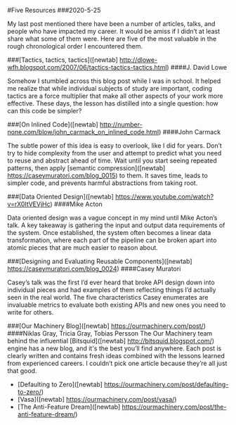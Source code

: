 #Five Resources
###2020-5-25

My last post mentioned there have been a number of articles, talks, and people who have impacted my career. It would be amiss if I didn’t at least share what some of them were. Here are five of the most valuable in the rough chronological order I encountered them.

###[Tactics, tactics, tactics]([newtab] http://dlowe-wfh.blogspot.com/2007/06/tactics-tactics-tactics.html)
####J. David Lowe

Somehow I stumbled across this blog post while I was in school. It helped me realize that while individual subjects of study are important, coding tactics are a force multiplier that make all other aspects of your work more effective. These days, the lesson has distilled into a single question: how can this code be simpler?

###[On Inlined Code]([newtab] http://number-none.com/blow/john_carmack_on_inlined_code.html)
####John Carmack

The subtle power of this idea is easy to overlook, like I did for years. Don’t try to hide complexity from the user and attempt to predict what you need to reuse and abstract ahead of time. Wait until you start seeing repeated patterns, then apply [semantic compression]([newtab] https://caseymuratori.com/blog_0015) to them. It saves time, leads to simpler code, and prevents harmful abstractions from taking root.

###[Data Oriented Design]([newtab] https://www.youtube.com/watch?v=rX0ItVEVjHc)
####Mike Acton

Data oriented design was a vague concept in my mind until Mike Acton’s talk. A key takeaway is gathering the input and output data requirements of the system. Once established, the system often becomes a linear data transformation, where each part of the pipeline can be broken apart into atomic pieces that are much easier to reason about.

###[Designing and Evaluating Reusable Components]([newtab] https://caseymuratori.com/blog_0024)
####Casey Muratori

Casey’s talk was the first I’d ever heard that broke API design down into individual pieces and had examples of them reflecting things I’d actually seen in the real world. The five characteristics Casey enumerates are invaluable metrics to evaluate both existing APIs and new ones you need to write for others.

###[Our Machinery Blog]([newtab] https://ourmachinery.com/post/)
####Niklas Gray, Tricia Gray, Tobias Persson
The Our Machinery team behind the influential [Bitsquid]([newtab] http://bitsquid.blogspot.com/) engine has a new blog, and it's the best you’ll find anywhere. Each post is clearly written and contains fresh ideas combined with the lessons learned from experienced careers. I couldn’t pick one article because they’re all just that good.
* [Defaulting to Zero]([newtab] https://ourmachinery.com/post/defaulting-to-zero/)
* [Vasa]([newtab] https://ourmachinery.com/post/vasa/)
* [The Anti-Feature Dream]([newtab] https://ourmachinery.com/post/the-anti-feature-dream/)

